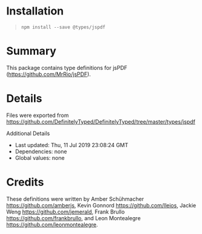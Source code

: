 # Installation
> `npm install --save @types/jspdf`

# Summary
This package contains type definitions for jsPDF (https://github.com/MrRio/jsPDF).

# Details
Files were exported from https://github.com/DefinitelyTyped/DefinitelyTyped/tree/master/types/jspdf

Additional Details
 * Last updated: Thu, 11 Jul 2019 23:08:24 GMT
 * Dependencies: none
 * Global values: none

# Credits
These definitions were written by Amber Schühmacher <https://github.com/amberjs>, Kevin Gonnord <https://github.com/lleios>, Jackie Weng <https://github.com/jemerald>, Frank Brullo <https://github.com/frankbrullo>, and Leon Montealegre <https://github.com/leonmontealegre>.
